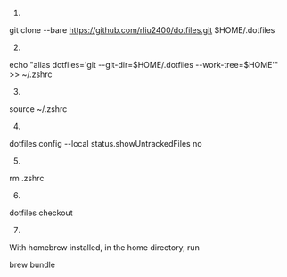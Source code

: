 1.
git clone --bare https://github.com/rliu2400/dotfiles.git $HOME/.dotfiles

2.
echo "alias dotfiles='git --git-dir=\$HOME/.dotfiles --work-tree=\$HOME'" >> ~/.zshrc

3.
source ~/.zshrc

4.
dotfiles config --local status.showUntrackedFiles no

5.
rm .zshrc

6.
dotfiles checkout

7.
With homebrew installed, in the home directory, run

brew bundle

